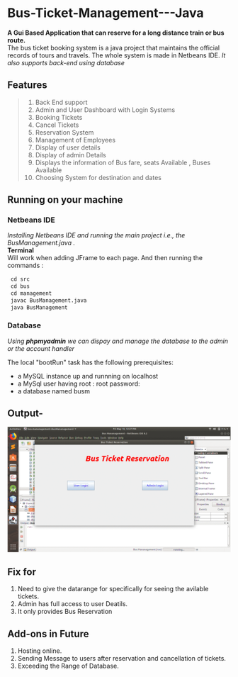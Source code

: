 # Bus-Ticket-Management---Java
**A Gui Based Application that can reserve for a long distance train or bus route.**<br>
 The bus ticket booking system is a java project that maintains the official records of tours and travels. The whole system is made in Netbeans IDE. 
 *It also supports back-end using database*
 ## Features
 > 1. Back End support
 > 2. Admin and User Dashboard with Login Systems
 > 3. Booking Tickets
 > 4. Cancel Tickets
 > 5. Reservation System
 > 6. Management of Employees
 > 7. Display of user details
 > 8. Display of admin Details
 > 9. Displays the information of Bus fare, seats Available , Buses Available
 > 10. Choosing System for destination and dates
 
 
 ## Running on your machine
 ### Netbeans IDE
 *Installing Netbeans IDE and running the main project i.e., the BusManagement.java .*<br>
  **Terminal**<br>
  Will work when adding JFrame to each page. And then running the commands :
  
  ```
   cd src
   cd bus
   cd management
   javac BusManagement.java
   java BusManagement
  
  ```
  ### Database
  *Using **phpmyadmin** we can dispay and manage the database to the admin or the account handler*<br>
  
  The local "bootRun" task has the following prerequisites:
   - a MySQL  instance up and runnning on localhost
   - a MySql user having root : root password: 
   - a database named busm
  

## Output-
<p align="center"> <img src="output.gif"/> </p>



## Fix for 
1. Need to give the datarange for specifically for seeing the avilable tickets.<br>
2. Admin has full access to user Deatils.<br>
3. It only provides Bus Reservation


## Add-ons in Future
1. Hosting online. <br>
2. Sending Message to users after reservation and cancellation of tickets. <br>
3. Exceeding the Range of Database.







